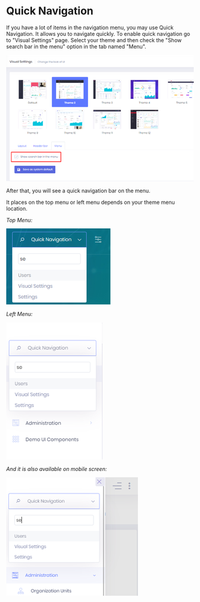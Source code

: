 # Quick Navigation

If you have a lot of items in the navigation menu, you may use Quick Navigation. It allows you to navigate quickly.
To enable quick navigation go to "Visual Settings" page. Select your theme and then check the "Show search bar in the menu" option in the tab named "Menu".

![quick-nagivation-enable](images/quick-nagivation-enable.png)

After that, you will see a quick navigation bar on the menu. 

It places on the top menu or left menu depends on your theme menu location.

*Top Menu:*

![quick-navigation-on-top-menu](images/quick-navigation-on-top-menu.png)

*Left Menu:*

![quick-navigation-on-left-menu](images/quick-navigation-on-left-menu.png)

*And it is also available on mobile screen:*

![quick-navigation-on-mobile-menu](images/quick-navigation-on-mobile-menu.png)
